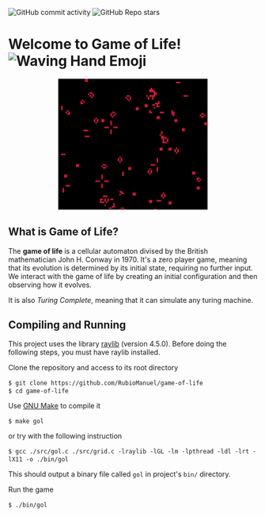 ![GitHub commit activity](https://img.shields.io/github/commit-activity/t/RubioManuel/game-of-life) ![GitHub Repo stars](https://img.shields.io/github/stars/RubioManuel/game-of-life)

<h1>Welcome to Game of Life! <img src="https://images.emojiterra.com/google/noto-emoji/unicode-15/animated/1f44b.gif", alt="Waving Hand Emoji" width=27></h1>

<div align="center">
    <img src="./assets/gol-example.gif" alt="Game of Life Gif" style="width: 60%">
</div>



## What is Game of Life?
The **game of life** is a cellular automaton divised by the British mathematician John H. Conway in 1970. It's a zero player game, meaning that its evolution is determined by its initial state, requiring no further input. We interact with the game of life by creating an initial configuration and then observing how it evolves.

It is also *Turing Complete*, meaning that it can simulate any turing machine.


## Compiling and Running
This project uses the library [raylib](https://github.com/raysan5/raylib) (version 4.5.0). Before doing the following steps, you must have raylib installed.

Clone the repository and access to its root directory
```
$ git clone https://github.com/RubioManuel/game-of-life
$ cd game-of-life
```
Use [GNU Make](https://www.gnu.org/software/make/) to compile it

```
$ make gol
```
or try with the following instruction
```
$ gcc ./src/gol.c ./src/grid.c -lraylib -lGL -lm -lpthread -ldl -lrt -lX11 -o ./bin/gol
```
This should output a binary file called `gol` in project's `bin/` directory.

Run the game
```
$ ./bin/gol
```